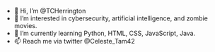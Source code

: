- 👋 Hi, I’m @TCHerrington
- 👀 I’m interested in cybersecurity, artificial intelligence, and zombie movies.
- 🌱 I’m currently learning Python, HTML, CSS, JavaScript, Java.
- 📫 Reach me via twitter @Celeste_Tam42

<!---
TCHerrington/TCHerrington is a ✨ special ✨ repository because its `README.md` (this file) appears on your GitHub profile.
You can click the Preview link to take a look at your changes.
--->
